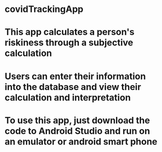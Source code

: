 # covidTrackingApp

# This app calculates a person's riskiness through a subjective calculation 
# Users can enter their information into the database and view their calculation and interpretation

# To use this app, just download the code to Android Studio and run on an emulator or android smart phone 
